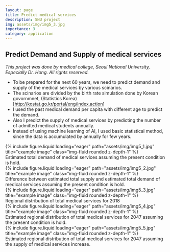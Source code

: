 ```yaml
---
layout: page
title: Predict medical services
description: SNU project
img: assets/img/img5_3.jpg
importance: 3
category: application
---
```


## Predict Demand and Supply of medical services

_This project was done by medical college, Seoul National University, Especially Dr. Hong. All rights reserved._

* To be prepared for the next 60 years, we need to predict demand and supply of the medical services by various scinarios.
* The scinarios are divided by the birth rate simulation done by Korean govornmnet, (Statistics Korea)[http://kostat.go.kr/portal/eng/index.action]
* I used the past medical demand per capita with different age to predict the demand.
* Also I predict the supply of medical services by predicting the number of admitted medical students annually.
* Instead of using machine learning of AI, I used basic statistical method, since the data is accumulated by annually for few years.

<div class="row">
    <div class="col-sm mt-3 mt-md-0">
        {% include figure.liquid loading="eager" path="assets/img/img5_1.jpg" title="example image" class="img-fluid rounded z-depth-1" %}
    </div>
</div>
<div class="caption">
    Estimated total demand of medical services assuming the present condition is hold.
</div>

<div class="row">
    <div class="col-sm mt-3 mt-md-0">
        {% include figure.liquid loading="eager" path="assets/img/img5_2.jpg" title="example image" class="img-fluid rounded z-depth-1" %}
    </div>
</div>
<div class="caption">
    Difference between estimated total supply and estimated total demand of medical services assuming the present condition is hold.
</div>

<div class="row">
    <div class="col-sm mt-3 mt-md-0">
        {% include figure.liquid loading="eager" path="assets/img/img5_3.jpg" title="example image" class="img-fluid rounded z-depth-1" %}
    </div>
</div>
<div class="caption">
    Regional distribution of total medical services for 2018
</div>

<div class="row">
    <div class="col-sm mt-3 mt-md-0">
        {% include figure.liquid loading="eager" path="assets/img/img5_4.jpg" title="example image" class="img-fluid rounded z-depth-1" %}
    </div>
</div>
<div class="caption">
    Estimated regional distribution of total medical services for 2047 assuming the present condition is hold.
</div>

<div class="row">
    <div class="col-sm mt-3 mt-md-0">
        {% include figure.liquid loading="eager" path="assets/img/img5_5.jpg" title="example image" class="img-fluid rounded z-depth-1" %}
    </div>
</div>
<div class="caption">
    Estimated regional distribution of total medical services for 2047 assuming the supply of medical services increase.
</div>